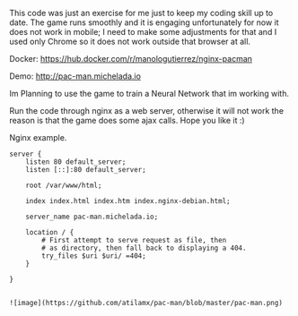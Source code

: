 This code was just an exercise for me just to keep my coding skill up to date. The game runs smoothly and it is engaging unfortunately for now it does not work in mobile; I need to make some adjustments for that and I used only Chrome so it does not work outside that browser at all.

Docker: https://hub.docker.com/r/manologutierrez/nginx-pacman

Demo: http://pac-man.michelada.io

Im Planning to use the game to train a Neural Network that im working with.

Run the code through nginx as a web server, otherwise it will not work the reason is that the game does some ajax calls. Hope you like it :)

Nginx example.
```
server {
	listen 80 default_server;
	listen [::]:80 default_server;

	root /var/www/html;

	index index.html index.htm index.nginx-debian.html;

	server_name pac-man.michelada.io;

	location / {
		# First attempt to serve request as file, then
		# as directory, then fall back to displaying a 404.
		try_files $uri $uri/ =404;
	}

}


![image](https://github.com/atilamx/pac-man/blob/master/pac-man.png)


